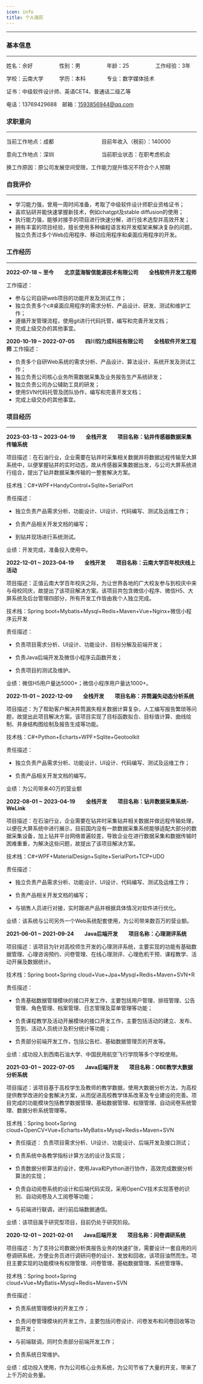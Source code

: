 ```yaml
---
icon: info
title: 个人简历
---
```

***

### 基本信息

------

姓名：佘好　　　　　性别：男　　　　　年龄：25　　　　　工作经验：3年

学校：云南大学　　　学历：本科　　　　专业：数字媒体技术

证书：中级软件设计师、英语CET4、普通话二级乙等

电话：13769429688　邮箱：1593856944@qq.com　

### 求职意向
------

当前工作地点：成都　　　　　　　　　目前年收入（税前）：140000　　

意向工作地点：深圳　　　　　　　　　当前职业状态：在职考虑机会

换工作原因：原公司发展空间受限，工作能力提升情况不符合个人预期

### 自我评价

-----

- 学习能力强，曾用一周时间准备，考取了中级软件设计师职业资格证书； 
- 喜欢钻研并能快速掌握新技术，例如chatgpt及stable diffusion的使用； 
- 执行能力强，能够对接手的项目进行快速分解，进行技术选型并高效开发； 
- 拥有丰富的项目经验，擅长使用多种编程语言和开发框架来解决复杂的问题，独立负责过多个Web应用程序、移动应用程序和桌面应用程序的开发。

### 工作经历

------

**2022-07-18 ~ 至今　　北京蓝海智信能源技术有限公司　　全栈软件开发工程师**

工作描述：
- 参与公司自研web项目的功能开发及测试工作； 
- 独立负责多个c#桌面应用程序的需求分析、产品设计、研发、测试和维护工作； 
- 遵循开发管理流程，使用git进行代码托管，编写和完善开发文档； 
- 完成上级交办的其他事宜。

**2020-10-19 ~ 2022-07-05　　四川钧力成科技有限公司　　全栈软件开发工程师**
工作描述：

- 负责多个自研Web系统的需求分析、产品设计、算法设计、系统开发及测试工作； 
- 独立负责公司核心业务所需数据采集及业务报告生产系统研发； 
- 独立负责公司办公辅助工具的研发；
- 使用SVN代码托管及团队协作，编写和完善开发文档； 
- 完成上级交办的其他事宜。

### 项目经历

------

**2023-03-13 ~ 2023-04-19　　全栈开发　　项目名称：钻井传感器数据采集传输系统**

项目描述：在石油行业，企业需要在钻井时采集相关数据并将数据远程传输至大屏系统中，以便掌握钻井的实时动态，故从传感器采集数据出发，与公司大屏系统进行组合，提出了钻井数据采集传输的一整套解决方案。

技术栈：C#+WPF+HandyControl+Sqlite+SerialPort 

责任描述： 

- 独立负责产品需求分析、功能设计、UI设计、代码编写、测试及运维工作； 

- 负责产品相关开发文档的编写； 

- 到钻井现场进行系统测试。


业绩：开发完成，准备投入使用中。

**2022-12-01 ~ 2023-04-19　　全栈开发　　项目名称：云南大学百年校庆线上活动**

项目描述：正值云南大学百年校庆之际，为让世界各地的广大校友参与到校庆中来与母校同庆，故提出了该项目解决方案。该项目共包含微信小程序、微信H5、大屏系统及后台管理四部分，所有开发工作皆由我个人独立完成。

技术栈：Spring boot+Mybatis+Mysql+Redis+Maven+Vue+Nginx+微信小程序云开发

责任描述： 

- 负责项目需求分析、UI设计、功能设计、目标分解及前端开发； 

- 负责Java后端开发及微信小程序云函数开发； 

- 负责项目的测试及维护。


业绩：微信H5用户量达5000+；微信小程序用户量达1000+。

**2022-11-01 ~ 2022-12-09　　全栈开发　　项目名称：井筒漏失动态分析系统**

项目描述：为了帮助客户解决井筒漏失相关数据计算复杂，人工编写报告繁琐等问题，故提出此项目解决方案。该项目实现了目标函数拟合、目标值计算、曲线绘制、井身结构图绘制及报告生成等功能。

技术栈：C#+Python+Echarts+WPF+Sqlite+Geotoolkit 

责任描述： 

- 独立负责产品需求分析、功能设计、UI设计、代码编写、测试及运维工作； 

- 负责产品相关开发文档的编写。


业绩：为公司带来40万的营业额

**2022-08-01 ~ 2023-04-19　　全栈开发　　项目名称：钻井数据采集系统-WeLink**

项目描述：在石油行业，企业需要在钻井时采集钻井相关数据并做远程传输处理，以便在大屏系统中进行展示，目前国内没有一款数据采集系统能够适配大部分的数据采集设备，加上钻井平台网络普遍较差，导致企业在进行数据采集和数据传输时困难重重，为解决这些问题，故提出了该项目解决方案。

技术栈：C#+WPF+MaterialDesign+Sqlite+SerialPort+TCP+UDO 

责任描述： 

- 独立负责产品需求分析、功能设计、UI设计、代码编写、测试及运维工作； 

- 负责产品相关开发文档的编写； 

- 与销售人员进行对接，实时跟进产品并根据具体情况对软件进行优化。


业绩：该系统与公司另外一个Web系统配套使用，为公司带来数百万的营业额。

**2021-06-01 ~ 2021-09-24　　Java后端开发　　项目名称：心理测评系统**

项目描述：该项目为针对高校师生开发的心理测评系统，主要实现的功能有基础数据管理、心理咨询预约、问卷管理、在线心理测评、心理危机干预、课程教学、活动开展及数据统计。

技术栈：Spring boot+Spring cloud+Vue+Jpa+Mysql+Redis+Maven+SVN+R

责任描述： 

- 负责基础数据管理模块的接口开发工作，主要包括用户管理、排班管理、公告管理、角色管理、档案管理、日志管理及菜单管理等功能； 

- 负责课程教学及活动开展模块的接口开发工作，主要包括活动的建立、发布、签到、活动人员统计及积分统计等功能； 

- 负责部分前端开发工作，包括公告栏、基础数据管理页的开发等。


业绩：成功投入到西南石油大学、中国民用航空飞行学院等多个学校使用。

**2021-03-01 ~ 2022-07-05　　Java后端开发　　项目名称：OBE教学大数据分析系统**

项目描述：该项目基于高校学生及教师的教学数据，使用大数据分析方法，为高校提供教学改进的全套解决方案，从而促进高校教学体系改革及专业建设的完善。项目完成的功能模块包括教学数据管理、基础数据管理、权限管理、自动阅卷系统管理、数据分析系统管理等。

技术栈：Spring boot+Spring cloud+OpenCV+Vue+Echarts+MyBatis+Mysql+Redis+Maven+SVN

- 责任描述： 负责项目需求分析、UI设计、功能设计、后端开发及接口测试； 

- 负责系统中各教学指标计算方法的设计及实现； 

- 负责数据分析算法的设计，使用Java和Python进行协作，高效完成数据分析算法的实现； 

- 负责自动阅卷系统的设计和后端代码实现，采用OpenCV技术实现答卷的识别、自动阅卷及人工阅卷等功能； 

- 与前端进行联调，进行前后端数据通信。


业绩：该项目属于研究型项目，目前仍处于研究阶段。

**2020-12-01 ~ 2021-02-01　　Java后端开发　　项目名称：问卷调研系统**

项目描述：为了支持公司数据分析类报告业务的快速扩张，需要设计一套自用的问卷调研系统，方便业务员进行调研问卷的设计、发放和回收，该项目油然而生。项目主要实现的功能模块有权限管理、问卷管理、基础数据管理、系统管理等。

技术栈：Spring boot+Spring cloud+Vue+MyBatis+Mysql+Redis+Maven+SVN

责任描述： 

- 负责系统管理模块的开发工作； 

- 负责问卷管理模块的开发工作，主要包括问卷设计、问卷发布和问卷回收等功能开发； 

- 与前端联调，同时负责部分前端开发工作； 

- 负责系统日常维护。


业绩：成功投入使用，作为公司核心业务系统，为公司节省了大量的开支，带来了上千万的业务量。



